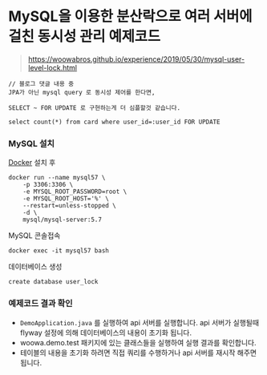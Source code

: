 # MySQL을 이용한 분산락으로 여러 서버에 걸친 동시성 관리 예제코드

> https://woowabros.github.io/experience/2019/05/30/mysql-user-level-lock.html

```
// 블로그 댓글 내용 중
JPA가 아닌 mysql query 로 동시성 제어를 한다면,

SELECT ~ FOR UPDATE 로 구현하는게 더 심플할것 같습니다.

select count(*) from card where user_id=:user_id FOR UPDATE
```

### MySQL 설치
[Docker](https://www.docker.com/) 설치 후
```
docker run --name mysql57 \
    -p 3306:3306 \
    -e MYSQL_ROOT_PASSWORD=root \
    -e MYSQL_ROOT_HOST='%' \
    --restart=unless-stopped \
    -d \
    mysql/mysql-server:5.7
```
MySQL 콘솔접속
```
docker exec -it mysql57 bash
```
데이터베이스 생성
```
create database user_lock
```

### 예제코드 결과 확인
- `DemoApplication.java` 를 실행하여 api 서버를 실행합니다. api 서버가 실행될때 flyway 설정에 의해 데이터베이스의 내용이 초기화 됩니다.
- woowa.demo.test 패키지에 있는 클래스들을 실행하여 실행 결과를 확인합니다.
- 테이블의 내용을 초기화 하려면 직접 쿼리를 수행하거나 api 서버를 재시작 해주면 됩니다.
